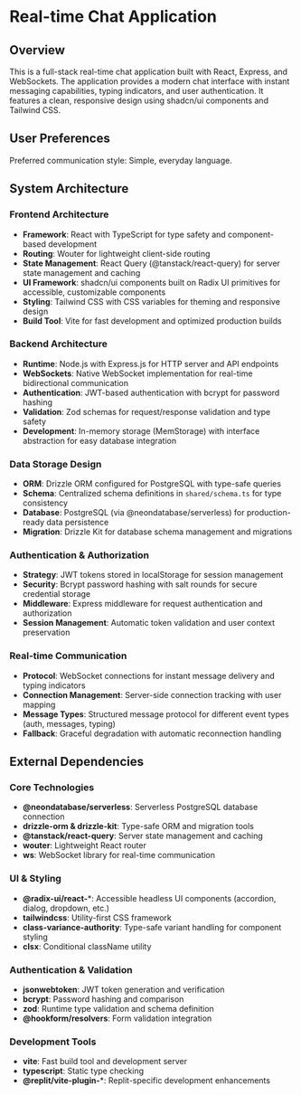 # Real-time Chat Application

## Overview

This is a full-stack real-time chat application built with React, Express, and WebSockets. The application provides a modern chat interface with instant messaging capabilities, typing indicators, and user authentication. It features a clean, responsive design using shadcn/ui components and Tailwind CSS.

## User Preferences

Preferred communication style: Simple, everyday language.

## System Architecture

### Frontend Architecture
- **Framework**: React with TypeScript for type safety and component-based development
- **Routing**: Wouter for lightweight client-side routing
- **State Management**: React Query (@tanstack/react-query) for server state management and caching
- **UI Framework**: shadcn/ui components built on Radix UI primitives for accessible, customizable components
- **Styling**: Tailwind CSS with CSS variables for theming and responsive design
- **Build Tool**: Vite for fast development and optimized production builds

### Backend Architecture
- **Runtime**: Node.js with Express.js for HTTP server and API endpoints
- **WebSockets**: Native WebSocket implementation for real-time bidirectional communication
- **Authentication**: JWT-based authentication with bcrypt for password hashing
- **Validation**: Zod schemas for request/response validation and type safety
- **Development**: In-memory storage (MemStorage) with interface abstraction for easy database integration

### Data Storage Design
- **ORM**: Drizzle ORM configured for PostgreSQL with type-safe queries
- **Schema**: Centralized schema definitions in `shared/schema.ts` for type consistency
- **Database**: PostgreSQL (via @neondatabase/serverless) for production-ready data persistence
- **Migration**: Drizzle Kit for database schema management and migrations

### Authentication & Authorization
- **Strategy**: JWT tokens stored in localStorage for session management
- **Security**: Bcrypt password hashing with salt rounds for secure credential storage
- **Middleware**: Express middleware for request authentication and authorization
- **Session Management**: Automatic token validation and user context preservation

### Real-time Communication
- **Protocol**: WebSocket connections for instant message delivery and typing indicators
- **Connection Management**: Server-side connection tracking with user mapping
- **Message Types**: Structured message protocol for different event types (auth, messages, typing)
- **Fallback**: Graceful degradation with automatic reconnection handling

## External Dependencies

### Core Technologies
- **@neondatabase/serverless**: Serverless PostgreSQL database connection
- **drizzle-orm & drizzle-kit**: Type-safe ORM and migration tools
- **@tanstack/react-query**: Server state management and caching
- **wouter**: Lightweight React router
- **ws**: WebSocket library for real-time communication

### UI & Styling
- **@radix-ui/react-***: Accessible headless UI components (accordion, dialog, dropdown, etc.)
- **tailwindcss**: Utility-first CSS framework
- **class-variance-authority**: Type-safe variant handling for component styling
- **clsx**: Conditional className utility

### Authentication & Validation
- **jsonwebtoken**: JWT token generation and verification
- **bcrypt**: Password hashing and comparison
- **zod**: Runtime type validation and schema definition
- **@hookform/resolvers**: Form validation integration

### Development Tools
- **vite**: Fast build tool and development server
- **typescript**: Static type checking
- **@replit/vite-plugin-***: Replit-specific development enhancements